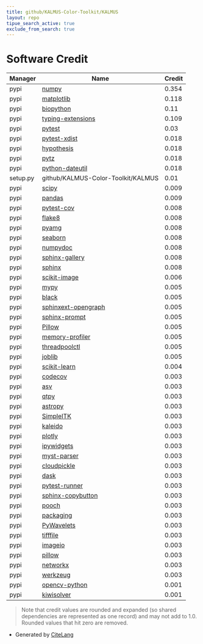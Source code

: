 ```yaml
---
title: github/KALMUS-Color-Toolkit/KALMUS
layout: repo
tipue_search_active: true
exclude_from_search: true
---
```

# Software Credit

|Manager|Name|Credit|
|-------|----|------|
|pypi|[numpy](https://www.numpy.org)|0.354|
|pypi|[matplotlib](https://matplotlib.org)|0.118|
|pypi|[biopython](https://biopython.org/)|0.11|
|pypi|[typing-extensions](https://pypi.org/project/typing-extensions)|0.109|
|pypi|[pytest](https://pypi.org/project/pytest)|0.03|
|pypi|[pytest-xdist](https://pypi.org/project/pytest-xdist)|0.018|
|pypi|[hypothesis](https://pypi.org/project/hypothesis)|0.018|
|pypi|[pytz](https://pypi.org/project/pytz)|0.018|
|pypi|[python-dateutil](https://pypi.org/project/python-dateutil)|0.018|
|setup.py|github/KALMUS-Color-Toolkit/KALMUS|0.01|
|pypi|[scipy](https://www.scipy.org)|0.009|
|pypi|[pandas](https://pandas.pydata.org)|0.009|
|pypi|[pytest-cov](https://github.com/pytest-dev/pytest-cov)|0.008|
|pypi|[flake8](https://pypi.org/project/flake8)|0.008|
|pypi|[pyamg](https://pypi.org/project/pyamg)|0.008|
|pypi|[seaborn](https://pypi.org/project/seaborn)|0.008|
|pypi|[numpydoc](https://pypi.org/project/numpydoc)|0.008|
|pypi|[sphinx-gallery](https://pypi.org/project/sphinx-gallery)|0.008|
|pypi|[sphinx](https://pypi.org/project/sphinx)|0.008|
|pypi|[scikit-image](https://scikit-image.org)|0.006|
|pypi|[mypy](https://pypi.org/project/mypy)|0.005|
|pypi|[black](https://pypi.org/project/black)|0.005|
|pypi|[sphinxext-opengraph](https://pypi.org/project/sphinxext-opengraph)|0.005|
|pypi|[sphinx-prompt](https://pypi.org/project/sphinx-prompt)|0.005|
|pypi|[Pillow](https://pypi.org/project/Pillow)|0.005|
|pypi|[memory-profiler](https://pypi.org/project/memory-profiler)|0.005|
|pypi|[threadpoolctl](https://pypi.org/project/threadpoolctl)|0.005|
|pypi|[joblib](https://pypi.org/project/joblib)|0.005|
|pypi|[scikit-learn](http://scikit-learn.org)|0.004|
|pypi|[codecov](https://pypi.org/project/codecov)|0.003|
|pypi|[asv](https://pypi.org/project/asv)|0.003|
|pypi|[qtpy](https://pypi.org/project/qtpy)|0.003|
|pypi|[astropy](https://pypi.org/project/astropy)|0.003|
|pypi|[SimpleITK](https://pypi.org/project/SimpleITK)|0.003|
|pypi|[kaleido](https://pypi.org/project/kaleido)|0.003|
|pypi|[plotly](https://pypi.org/project/plotly)|0.003|
|pypi|[ipywidgets](https://pypi.org/project/ipywidgets)|0.003|
|pypi|[myst-parser](https://pypi.org/project/myst-parser)|0.003|
|pypi|[cloudpickle](https://pypi.org/project/cloudpickle)|0.003|
|pypi|[dask](https://pypi.org/project/dask)|0.003|
|pypi|[pytest-runner](https://pypi.org/project/pytest-runner)|0.003|
|pypi|[sphinx-copybutton](https://pypi.org/project/sphinx-copybutton)|0.003|
|pypi|[pooch](https://pypi.org/project/pooch)|0.003|
|pypi|[packaging](https://pypi.org/project/packaging)|0.003|
|pypi|[PyWavelets](https://pypi.org/project/PyWavelets)|0.003|
|pypi|[tifffile](https://pypi.org/project/tifffile)|0.003|
|pypi|[imageio](https://pypi.org/project/imageio)|0.003|
|pypi|[pillow](https://pypi.org/project/pillow)|0.003|
|pypi|[networkx](https://pypi.org/project/networkx)|0.003|
|pypi|[werkzeug](https://pypi.org/project/werkzeug)|0.003|
|pypi|[opencv-python](https://github.com/skvark/opencv-python)|0.001|
|pypi|[kiwisolver](https://github.com/nucleic/kiwi)|0.001|


> Note that credit values are rounded and expanded (so shared dependencies are represented as one record) and may not add to 1.0. Rounded values that hit zero are removed.


- Generated by [CiteLang](https://github.com/vsoch/citelang)
